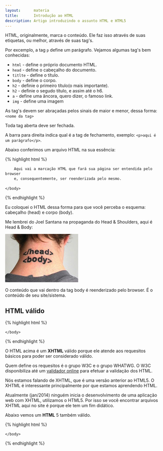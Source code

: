 ```yaml
---
layout:      materia
title:       Introdução ao HTML
description: Artigo introduzindo o assunto HTML e HTML5
---
```


HTML, originalmente, marca o conteúdo. Ele faz isso através de suas etiquetas, ou melhor, através de suas tag's.

Por excemplo, a tag `p` define um parágrafo. Vejamos algumas tag's bem conhecidas:

- `html` - define o próprio documento HTML.
- `head` - define o cabeçalho do documento.
- `titlte` - define o título.
- `body` - define o corpo.
- `h2` - definie o primeiro título(o mais importante).
- `h2` - definie o segudo título, e assim até o h6.
- `a` - define uma âncora, quero dizer, o famoso link.
- `img` - define uma imagem

As tag's devem ser abraçadas pelos sinais de maior e menor, dessa forma: `<nome da tag>`

Toda tag aberta deve ser fechada.

A barra para direita indica qual é a tag de fechamento, exemplo: `<p>aqui é um parágrafo</p>`.

Abaixo conferimos um arquivo HTML na sua essência:

{% highlight html %}
<html>
    <head>
        <title>Título da página</title>
    </head>
    <body>

        Aqui vai a marcação HTML que fará sua página ser entendida pelo browser
        e, consequentemente, ser reenderizada pelo mesmo.

    </body>
</html>
{% endhighlight %}

Eu coloquei o HTML dessa forma para que você perceba o esquema: cabeçalho (head) e corpo (body).

Me lembrei do Joel Santana na propaganda do Head & Shoulders, aqui é Head & Body:

![](html-head-body.jpg)

O conteúdo que vai dentro da tag body é reenderizado pelo browser. É o conteúdo de seu site/sistema.



HTML válido
---


{% highlight html %}
<!DOCTYPE html PUBLIC "-//W3C//DTD XHTML 1.0 Strict//EN"
  "http://www.w3.org/TR/xhtml1/DTD/xhtml1-strict.dtd">
<html xmlns="http://www.w3.org/1999/xhtml" >
    <head>
        <title>Título da página</title>
        <meta http-equiv="Content-type" content="text/html;charset=UTF-8" />
    </head>
    <body>

    </body>
</html>
{% endhighlight %}

O HTML acima é um __XHTML__ válido porque ele atende aos requesitos básicos para poder ser considerado válido.

Quem define os requesitos é o grupo W3C e o grupo WHATWG. O W3C disponibiliza até um [validador online](http://validator.w3.org/ "link-externo")
para efetuar a validação dos HTML.

Nós estamos falando de XHTML, que é uma versão anterior ao HTML5. O XHTML é interessante principalmente por que estamos
aprendendo HTML.

Atualmente (jan/2014) ninguém inicia o desenvolvimento de uma aplicação web com XHTML, utilizamos o HTML5. Por isso se 
você encontrar arquivos XHTML aqui no site é porque ele tem um fim didático.


Abaixo vemos um __HTML__ 5 também válido.

{% highlight html %}
<!DOCTYPE html>
<html lang="pt-br">
    <head>
        <title>Título da página</title>
        <meta charset="utf-8">
    </head>
    <body>

    </body>
</html>
{% endhighlight %}

